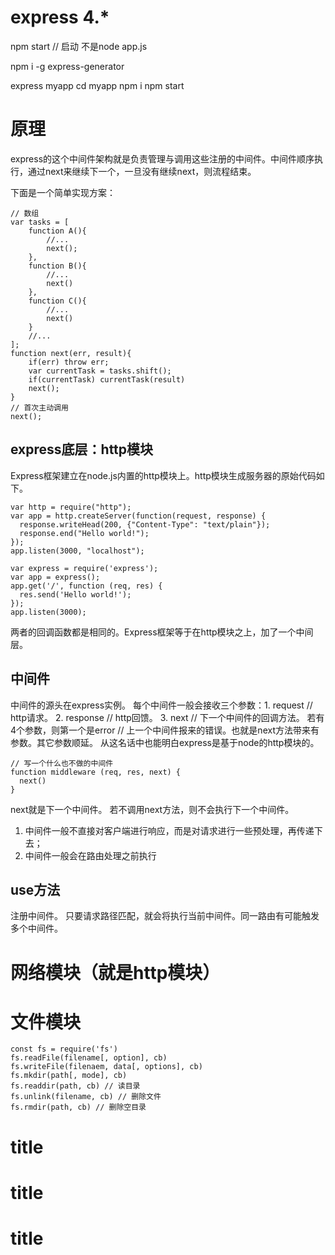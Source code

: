 # express 4.*

npm start // 启动 不是node app.js

npm i -g express-generator

express myapp
cd myapp
npm i
npm start

# 原理

express的这个中间件架构就是负责管理与调用这些注册的中间件。中间件顺序执行，通过next来继续下一个，一旦没有继续next，则流程结束。

下面是一个简单实现方案：
```
// 数组
var tasks = [
    function A(){
        //...
        next();
    },
    function B(){
        //...
        next()
    },
    function C(){
        //...
        next()
    }
    //...
];
function next(err, result){
    if(err) throw err;
    var currentTask = tasks.shift();
    if(currentTask) currentTask(result)
    next();
}
// 首次主动调用
next();
```

## express底层：http模块

Express框架建立在node.js内置的http模块上。http模块生成服务器的原始代码如下。

```
var http = require("http");
var app = http.createServer(function(request, response) {
  response.writeHead(200, {"Content-Type": "text/plain"});
  response.end("Hello world!");
});
app.listen(3000, "localhost");
```
```
var express = require('express');
var app = express();
app.get('/', function (req, res) {
  res.send('Hello world!');
});
app.listen(3000);
```
两者的回调函数都是相同的。Express框架等于在http模块之上，加了一个中间层。

## 中间件

中间件的源头在express实例。
每个中间件一般会接收三个参数：1. request // http请求。 2. response // http回馈。 3. next // 下一个中间件的回调方法。
若有4个参数，则第一个是error // 上一个中间件报来的错误。也就是next方法带来有参数。其它参数顺延。
从这名话中也能明白express是基于node的http模块的。

```
// 写一个什么也不做的中间件
function middleware (req, res, next) {
  next()
}
```

next就是下一个中间件。
若不调用next方法，则不会执行下一个中间件。

1. 中间件一般不直接对客户端进行响应，而是对请求进行一些预处理，再传递下去；
2. 中间件一般会在路由处理之前执行

## use方法

注册中间件。
只要请求路径匹配，就会将执行当前中间件。同一路由有可能触发多个中间件。

# 网络模块（就是http模块）

# 文件模块

```
const fs = require('fs')
fs.readFile(filename[, option], cb)
fs.writeFile(filenaem, data[, options], cb)
fs.mkdir(path[, mode], cb)
fs.readdir(path, cb) // 读目录
fs.unlink(filename, cb) // 删除文件
fs.rmdir(path, cb) // 删除空目录
```


# title
# title
# title

